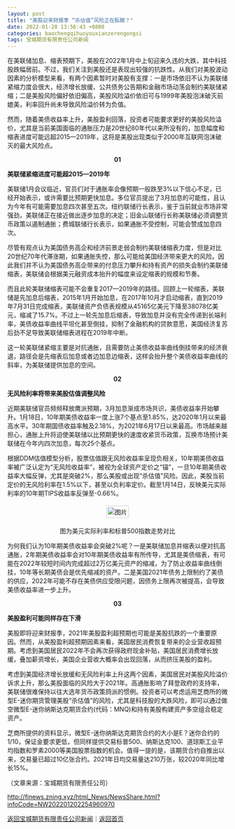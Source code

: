 ```yaml
---
layout: post
title: "美股迎来财报季 “杀估值”风险正在酝酿？"
date: 2022-01-20 13:56:43 +0800
categories: baochengqihuoyouxianzerengongsi
tags: 宝城期货有限责任公司新闻
---
```

<p>在美联储加息、缩表预期下，美股在2022年1月中上旬迎来久违的大跌，其中科技股跌幅居前。不过，我们关注到美股还是表现出较强的抗跌性。从我们对美股波动因素的分析模型来看，有两个因素暂时对美股有支撑：一是市场依旧不认为美联储紧缩力度会很大，经济增长放缓、公共债务公告期和金融市场动荡会制约美联储紧缩；二是美股风险偏好依旧偏高，美股风险溢价依旧可与1999年美股泡沫破灭前媲美，利率回升尚未导致风险溢价转为负值。</p><p>然而，随着美债收益率上升，美股盈利回落，投资者可能要求更好的美股风险溢价，尤其是当前美国面临的通胀压力是20世纪80年代以来所没有的，加息幅度和缩表进度可能远超2015—2019年，这将是美股出现类似于2000年互联网泡沫破灭的最大风险点。</p><p style="text-align:center;"><strong>0</strong><strong>1</strong></p><p><strong>美联储紧缩进度可能超2015—2019年</strong></p><p>美联储1月会议临近，官员们对于通胀率会像预期一般跌至3%以下信心不足，已经开始表示，或许需要比预期更快加息。多位官员提出了3月加息的可能性，且认为今年有可能需要加息四次甚至五次。纽约联储行长表示，鉴于当前就业市场非常强劲，美联储正在接近做出逐步加息的决定；旧金山联储行长称美联储必须调整货币政策以遏制通胀；费城联储行长表示，如果通胀不受控制，可能会赞成加息四次。</p><p>尽管有观点认为美国债务高企和经济前景走弱会制约美联储缩表力度，但是对比20世纪70年代滞涨期，如果通胀失控，那么可能给美国经济带来更大的风险。因此我们并不认为美国债务高企带来的付息压力攀升和持有资产的损失会制约美联储缩表，美联储会根据美元融资成本抬升的幅度来设定缩表的规模和节奏。</p><p>而且此轮美联储缩表可能不会重复2017—2019年的路径。回顾上一轮缩表，美联储是先加息后缩表，2015年1月开始加息，在2017年10月才启动缩表，直到2019年7月31日完成缩表，美联储资产负债表规模从45165亿美元下降至38078亿美元，缩减了15.7%。不过上一轮先加息后缩表，导致加息并没有完全传递到长端利率，美债收益率曲线平坦化甚至倒挂，抑制了金融机构的贷款意愿，美国经济复苏后劲不足导致美联储缩表进程在2019年中断。</p><p>这一轮美联储紧缩主要是对抗通胀，且需要防止美债收益率曲线倒挂带来的经济衰退，路径会是先缩表后加息或者边加息边缩表，这样会抬升整个美债收益率曲线的斜率，为美联储提供加息的空间。</p><p style="text-align:center;"><strong>0</strong><strong>2</strong></p><p><strong>无风险利率将带来美股估值调整风险</strong></p><p>近期美联储官员频频释放鹰派预期，3月加息渐成市场共识，美债收益率开始攀升。1月18日，10年期美债收益率一度上涨7个基点至1.85%，达2020年1月以来最高水平。30年期国债收益率触及2.18%，为2021年6月17日以来最高。市场越来越担心，通胀上升将迫使美联储以比预期更快的速度收紧货币政策，互换市场预计美联储在今年内四次加息，每次25个基点。</p><p>根据DDM估值模型分析，股票估值跟无风险收益率呈现负相关，10年期美债收益率被广泛认定为“无风险收益率”，被视为全球资产定价之“锚”，一旦10年期美债收益率大幅反弹，尤其是突破2%，那么美股或出现“杀估值”风险。因此，美股当前定价的无风险利率在1.5%以下，甚至以负利率定价。截至1月14日，反映美元实际利率的10年期TIPS收益率反弹至-0.66%。</p><center><img src="https://dfscdn.dfcfw.com/download/D25268983627108567568_w799h380.jpg" alt="图片" style="border:#d1d1d1 1px solid;padding:3px;margin:5px 0;" /></center><p style="text-align:center;">图为美元实际利率和标普500指数走势对比</p><p>为何我们认为10年期美债收益率会突破2%呢？一是美联储加息并缩表以便对抗高通胀，2年期美债收益率会对10年期美债收益率有所传导，尤其是美债缩表，有可能在2022年较短时间内完成超过2万亿美元资产的缩减，为了防止收益率曲线倒挂，10年等长期美债会是优先缩减的资产。二是美国2021年债务上限制约了美债的供应，2022年可能不存在美债供应受限问题，因债务上限再次被提高，会导致美债收益率进一步上升。</p><p style="text-align:center;"><strong>0</strong><strong>3</strong></p><p><strong>美股盈利可能同样存在下滑</strong></p><p>美股即将迎来财报季，2021年美股盈利超预期也可能是美股抗跌的一个重要原因。然而，从美股盈利超预期因素来看，美国居民消费恢复带来的企业营收超预期。考虑到美国居民2022年不会再次获得政府现金补贴，美国居民消费增长放缓，叠加薪资增长，美国企业营收大概率会出现回落，从而挤压美股的盈利。</p><p>考虑到美国经济增长放缓和无风险利率上升这两个因素，美国居民对美股风险溢价诉求上升，那么美股面临的风险大于2021年。高通胀影响了拜登政府的支持率，美联储很难保持以往大选年货币政策鸽派的惯例。投资者可以考虑运用芝商所的微型E-迷你期货管理美股“杀估值”的风险，尤其是科技股的大跌风险，即可以通过做空微型E-迷你纳斯达克期货合约(代码：MNQ)和持有美股构建资产多空组合稳定资产。</p><p>芝商所提供的资料显示，微型E-迷你纳斯达克期货合约的大小是E？迷你合约的1/10，保证金要求更低，但同样提供交易标普500、纳斯达克100、道琼斯工业平均指数和罗素2000等美国股票指数的机会。值得一提的是，该期货合约自推出以来，交易量已超过10亿张合约。2021年日均交易量达210万张，较2020年同比增长15%。</p><p class="em_media">（文章来源：宝城期货有限责任公司）</p>

<http://finews.zning.xyz/html_News/NewsShare.html?infoCode=NW202201202254960970>

[返回宝城期货有限责任公司新闻](//finews.withounder.com/category/baochengqihuoyouxianzerengongsi.html)｜[返回首页](//finews.withounder.com/)